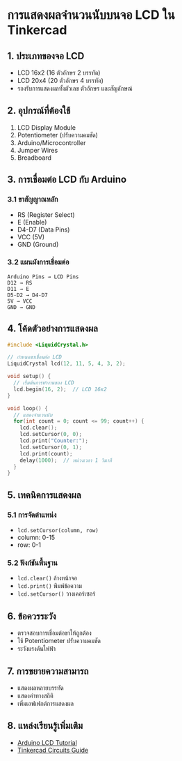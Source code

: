 # การแสดงผลจำนวนนับบนจอ LCD ใน Tinkercad

## 1. ประเภทของจอ LCD

- LCD 16x2 (16 ตัวอักษร 2 บรรทัด)
- LCD 20x4 (20 ตัวอักษร 4 บรรทัด)
- รองรับการแสดงผลทั้งตัวเลข ตัวอักษร และสัญลักษณ์

## 2. อุปกรณ์ที่ต้องใช้

1. LCD Display Module
2. Potentiometer (ปรับความคมชัด)
3. Arduino/Microcontroller
4. Jumper Wires
5. Breadboard

## 3. การเชื่อมต่อ LCD กับ Arduino

### 3.1 ขาสัญญาณหลัก

- RS (Register Select)
- E (Enable)
- D4-D7 (Data Pins)
- VCC (5V)
- GND (Ground)

### 3.2 แผนผังการเชื่อมต่อ

```
Arduino Pins → LCD Pins
D12 → RS
D11 → E
D5-D2 → D4-D7
5V → VCC
GND → GND
```

## 4. โค้ดตัวอย่างการแสดงผล

```cpp
#include <LiquidCrystal.h>

// กำหนดขาเชื่อมต่อ LCD
LiquidCrystal lcd(12, 11, 5, 4, 3, 2);

void setup() {
  // เริ่มต้นการทำงานของ LCD
  lcd.begin(16, 2);  // LCD 16x2
}

void loop() {
  // แสดงจำนวนนับ
  for(int count = 0; count <= 99; count++) {
    lcd.clear();
    lcd.setCursor(0, 0);
    lcd.print("Counter:");
    lcd.setCursor(0, 1);
    lcd.print(count);
    delay(1000);  // หน่วงเวลา 1 วินาที
  }
}
```

## 5. เทคนิคการแสดงผล

### 5.1 การจัดตำแหน่ง

- `lcd.setCursor(column, row)`
- column: 0-15
- row: 0-1

### 5.2 ฟังก์ชันพื้นฐาน

- `lcd.clear()` ล้างหน้าจอ
- `lcd.print()` พิมพ์ข้อความ
- `lcd.setCursor()` วางเคอร์เซอร์

## 6. ข้อควรระวัง

- ตรวจสอบการเชื่อมต่อขาให้ถูกต้อง
- ใช้ Potentiometer ปรับความคมชัด
- ระวังแรงดันไฟฟ้า

## 7. การขยายความสามารถ

- แสดงผลหลายบรรทัด
- แสดงค่าทางสถิติ
- เพิ่มเอฟเฟกต์การแสดงผล

## 8. แหล่งเรียนรู้เพิ่มเติม

- [Arduino LCD Tutorial](https://www.arduino.cc/en/Tutorial/LiquidCrystalDisplay)
- [Tinkercad Circuits Guide](https://www.tinkercad.com)
